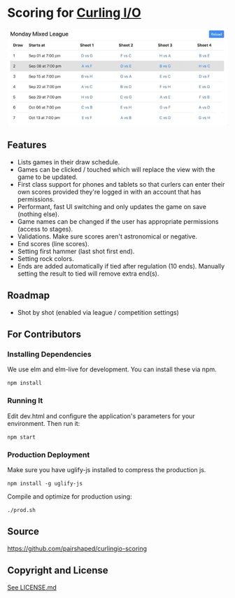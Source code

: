 # Scoring for [Curling I/O](https://curling.io)

![Scoring for Curling I/O](curlingio-scoring.gif?raw=true "Scoring for Curling I/O")

## Features

* Lists games in their draw schedule.
* Games can be clicked / touched which will replace the view with the game to be updated.
* First class support for phones and tablets so that curlers can enter their own scores provided they're logged in with an account that has permissions.
* Performant, fast UI switching and only updates the game on save (nothing else).
* Game names can be changed if the user has appropriate permissions (access to stages).
* Validations. Make sure scores aren't astronomical or negative.
* End scores (line scores).
* Setting first hammer (last shot first end).
* Setting rock colors.
* Ends are added automatically if tied after regulation (10 ends). Manually setting the result to tied will remove extra end(s).

## Roadmap

* Shot by shot (enabled via league / competition settings)

## For Contributors

### Installing Dependencies

We use elm and elm-live for development. You can install these via npm.

```
npm install
```

### Running It

Edit dev.html and configure the application's parameters for your environment. Then run it:

```
npm start
```

### Production Deployment

Make sure you have uglify-js installed to compress the production js.
```
npm install -g uglify-js
```

Compile and optimize for production using:

```
./prod.sh
```

## Source
<https://github.com/pairshaped/curlingio-scoring>

## Copyright and License

[See LICENSE.md](LICENSE.md)

